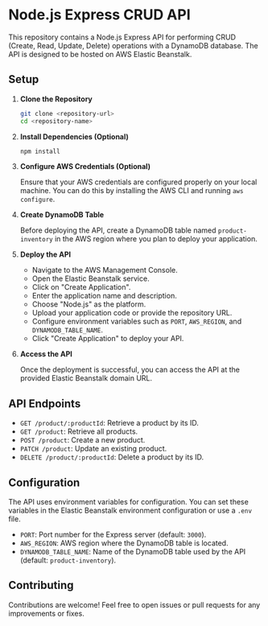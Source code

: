 # Node.js Express CRUD API

This repository contains a Node.js Express API for performing CRUD (Create, Read, Update, Delete) operations with a DynamoDB database. The API is designed to be hosted on AWS Elastic Beanstalk.

## Setup

1. **Clone the Repository**

    ```bash
    git clone <repository-url>
    cd <repository-name>
    ```

2. **Install Dependencies (Optional)** 

    ```bash
    npm install
    ```

3. **Configure AWS Credentials (Optional)**

    Ensure that your AWS credentials are configured properly on your local machine. You can do this by installing the AWS CLI and running `aws configure`.

4. **Create DynamoDB Table**

    Before deploying the API, create a DynamoDB table named `product-inventory` in the AWS region where you plan to deploy your application.

5. **Deploy the API**

    - Navigate to the AWS Management Console.
    - Open the Elastic Beanstalk service.
    - Click on "Create Application".
    - Enter the application name and description.
    - Choose "Node.js" as the platform.
    - Upload your application code or provide the repository URL.
    - Configure environment variables such as `PORT`, `AWS_REGION`, and `DYNAMODB_TABLE_NAME`.
    - Click "Create Application" to deploy your API.

6. **Access the API**

    Once the deployment is successful, you can access the API at the provided Elastic Beanstalk domain URL.

## API Endpoints

- `GET /product/:productId`: Retrieve a product by its ID.
- `GET /product`: Retrieve all products.
- `POST /product`: Create a new product.
- `PATCH /product`: Update an existing product.
- `DELETE /product/:productId`: Delete a product by its ID.

## Configuration

The API uses environment variables for configuration. You can set these variables in the Elastic Beanstalk environment configuration or use a `.env` file.

- `PORT`: Port number for the Express server (default: `3000`).
- `AWS_REGION`: AWS region where the DynamoDB table is located.
- `DYNAMODB_TABLE_NAME`: Name of the DynamoDB table used by the API (default: `product-inventory`).

## Contributing

Contributions are welcome! Feel free to open issues or pull requests for any improvements or fixes.
